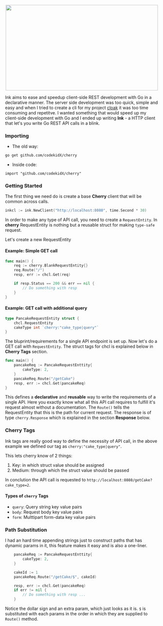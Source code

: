 <p align="center">
    <img src="https://i.imgur.com/NL7tXZj.png" width="500" height="281">
</p>

Ink aims to ease and speedup client-side REST development with Go in a declarative manner. The server side development was too quick, simple and easy and when I tried to create a cli for my project [cloak](https://github.com/codekidX/cloak) it was too time consuming and repetitve. I wanted something that would speed up my client-side development with Go and I ended up writing **Ink** - a HTTP client that let's you write Go REST API calls in a blink.


### Importing

- The old way:

```sh
go get github.com/codekidX/cherry
```

- Inside code:

```
import "github.com/codekidX/cherry"
```

### Getting Started

The first thing we need do is create a base **Cherry** client that will be common across calls.

```go
inkcl := ink.NewClient("http://localhost:8080", time.Second * 30)
```
In order to make any type of API call, you need to create a `RequestEntity`. In **cherry** RequestEntity is nothing but a reusable struct for making `type-safe` request.

Let's create a new RequestEntity


#### Example: Simple GET call

```go
func main() {
    req := cherry.BlankRequestEntity{}
    req.Route("/")
    resp, err := chcl.Get(req)

    if resp.Status == 200 && err == nil {
        // Do something with resp
    }
}
```

#### Example: GET call with additional query

```go
type PancakeRequestEntity struct {
    chcl.RequestEntity
    cakeType int `cherry:"cake_type|query"`
}
```

The bluprint/requirements for a single API endpoint is set up. Now let's do a GET call with `RequestEntity`. The struct tags for chcl is explained below in **Cherry Tags** section.

```go
func main() {
    pancakeReq := PancakeRequestEnttity{
        cakeType: 2,
    }
    pancakeReq.Route("/getCake")
    resp, err := chcl.Get(pancakeReq)
}
```

This defines a **declarative** and **reusable** way to write the requirements of a single API. Here you exactly know what all this API call requires to fulfill it's request almost without a documentation.
The `Route()` tells the RequestEntity that this is the path for current request. The response is of type `cherry.Response` which is explained in the section **Response** below.

### Cherry Tags

Ink tags are really good way to define the necessity of API call, in the above example we defined our tag as `cherry:"cake_type|query"`.

This lets cherry know of 2 things:

1. Key: in which struct value should be assigned
2. Medium: through which the struct value should be passed

In conclution the API call is requested to `http://localhost:8080/getCake?cake_type=2`.

#### Types of `cherry` Tags

- `query`: Query string key value pairs
- `body`: Request body key value pairs
- `form`: Multtipart form-data key value pairs 


### Path Substitution

I had an hard time appending strings just to construct paths that has dynamic params in it, this feature makes it easy and is also a one-liner.

```go
    pancakeReq := PancakeRequestEnttity{
        cakeType: 2,
    }

    cakeId := 1
    pancakeReq.Route("/getCake/$", cakeId)

    resp, err := chcl.Get(pancakeReq)
    if err != nil {
        // Do something with resp ...
    }
```

Notice the dollar sign and an extra param, which just looks as it is. `$` is substituted with each params in the order in which they are supplied to `Route()` method.
